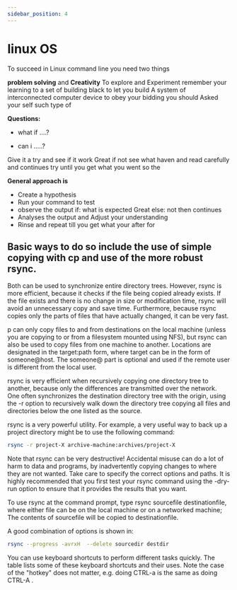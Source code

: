 ```yaml
---
sidebar_position: 4
---
```

# linux OS
To succeed in Linux command line you need two things

**problem solving** and **Creativity** To explore and Experiment remember your learning to a set of building black to let you build A system of interconnected computer device to obey your bidding you should Asked your self such type of 

**Questions:**

- what if ....?

- can i .....? 

Give it a try and see if it work Great if not see what haven and read carefully and continues try until you get what you went
so the 

**General approach is**
- Create a hypothesis
- Run your command to test
- observe the output if: what is expected Great else: not then continues
- Analyses the output and Adjust your understanding
- Rinse and repeat till you get what your after for

## Basic ways to do so include the use of simple copying with cp and use of the more robust rsync.
Both can be used to synchronize entire directory trees. However, rsync is more efficient, because it checks if the file being copied already exists. If the file exists and there is no change in size or modification time, rsync will avoid an unnecessary copy and save time. Furthermore, because rsync copies only the parts of files that have actually changed, it can be very fast.

p can only copy files to and from destinations on the local machine (unless you are copying to or from a filesystem mounted using NFS), but rsync can also be used to copy files from one machine to another. Locations are designated in the target:path form, where target can be in the form of someone@host. The someone@ part is optional and used if the remote user is different from the local user.

rsync is very efficient when recursively copying one directory tree to another, because only the differences are transmitted over the network. One often synchronizes the destination directory tree with the origin, using the -r option to recursively walk down the directory tree copying all files and directories below the one listed as the source.

rsync is a very powerful utility. For example, a very useful way to back up a project directory might be to use the following command:

```bash
rsync -r project-X archive-machine:archives/project-X
```
Note that rsync can be very destructive! Accidental misuse can do a lot of harm to data and programs, by inadvertently copying changes to where they are not wanted. Take care to specify the correct options and paths. It is highly recommended that you first test your rsync command using the -dry-run option to ensure that it provides the results that you want.

To use rsync at the command prompt, type rsync sourcefile destinationfile, where either file can be on the local machine or on a networked machine; The contents of sourcefile will be copied to destinationfile.

A good combination of options is shown in:
```bash
rsync --progress -avrxH  --delete sourcedir destdir
```

You can use keyboard shortcuts to perform different tasks quickly. The table lists some of these keyboard shortcuts and their uses. Note the case of the "hotkey" does not matter, e.g. doing CTRL-a is the same as doing CTRL-A .

